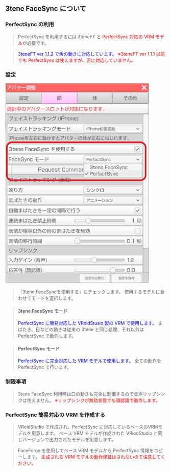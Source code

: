 ## 3tene FaceSync について

### PerfectSync の利用

>PerfectSync を利用するには 3teneFT と <font color="Red">PerfectSync 対応の VRM モデル</font>が必要です。

><font color="Blue">3teneFT ver 1.1.2 で舌の動きに対応しています。</font>
><font color="Red">※3teneFT ver 1.1.1 以前でも PerfectSync は使えますが、舌に対応していません。</font>


### 設定

![画像](image/FaceSync_01.png "設定")

>「3tene FaceSyncを使用する」にチェックします。
>使用するモデルに合わせてモードを選択します。

>#### 3tene FaceSync モード
><font color="Blue">PerfectSync に簡易対応した VRoidStusio 製の VRM で使用します。</font>
>まばたき、目などの動きは従来の 3tene と同じ処理、それ以外は PerfectSync で動作します。

>#### PerfectSync モード
><font color="Blue">PerfectSync に完全対応した VRM モデルで使用します。</font>
>全ての動作を PerfectSync で行います。


### 制限事項

>3tene FaceSync 利用時は口の動きも完全に制御するので音声リップシンクは使えません。
><font color="Red">※リップシンクが無効状態でも顔認識で動作します。</font>


### PerfectSync 簡易対応の VRM を作成する

>VRoidStudio で作成され、PerfectSync に対応しているベースのVRMモデルを用意します。
>ベース VRM モデルが作成された VRiodStudio と同じバージョンで出力されたモデルを用意します。

>FaceForge を使用してベース VRM モデルから PerfectSync 情報をコピーします。
><font color="Red">生成される VRM モデルの動作保証はされないので注意してください。</font>




